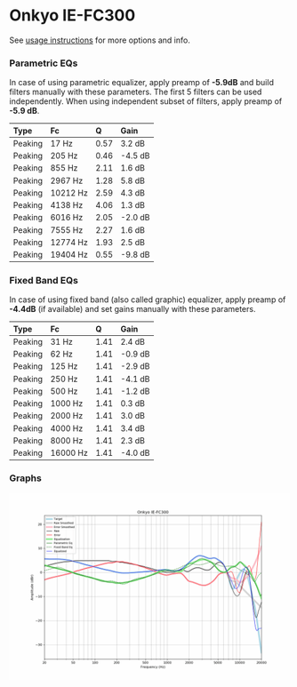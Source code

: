 # Onkyo IE-FC300
See [usage instructions](https://github.com/jaakkopasanen/AutoEq#usage) for more options and info.

### Parametric EQs
In case of using parametric equalizer, apply preamp of **-5.9dB** and build filters manually
with these parameters. The first 5 filters can be used independently.
When using independent subset of filters, apply preamp of **-5.9 dB**.

| Type    | Fc       |    Q | Gain    |
|:--------|:---------|:-----|:--------|
| Peaking | 17 Hz    | 0.57 | 3.2 dB  |
| Peaking | 205 Hz   | 0.46 | -4.5 dB |
| Peaking | 855 Hz   | 2.11 | 1.6 dB  |
| Peaking | 2967 Hz  | 1.28 | 5.8 dB  |
| Peaking | 10212 Hz | 2.59 | 4.3 dB  |
| Peaking | 4138 Hz  | 4.06 | 1.3 dB  |
| Peaking | 6016 Hz  | 2.05 | -2.0 dB |
| Peaking | 7555 Hz  | 2.27 | 1.6 dB  |
| Peaking | 12774 Hz | 1.93 | 2.5 dB  |
| Peaking | 19404 Hz | 0.55 | -9.8 dB |

### Fixed Band EQs
In case of using fixed band (also called graphic) equalizer, apply preamp of **-4.4dB**
(if available) and set gains manually with these parameters.

| Type    | Fc       |    Q | Gain    |
|:--------|:---------|:-----|:--------|
| Peaking | 31 Hz    | 1.41 | 2.4 dB  |
| Peaking | 62 Hz    | 1.41 | -0.9 dB |
| Peaking | 125 Hz   | 1.41 | -2.9 dB |
| Peaking | 250 Hz   | 1.41 | -4.1 dB |
| Peaking | 500 Hz   | 1.41 | -1.2 dB |
| Peaking | 1000 Hz  | 1.41 | 0.3 dB  |
| Peaking | 2000 Hz  | 1.41 | 3.0 dB  |
| Peaking | 4000 Hz  | 1.41 | 3.4 dB  |
| Peaking | 8000 Hz  | 1.41 | 2.3 dB  |
| Peaking | 16000 Hz | 1.41 | -4.0 dB |

### Graphs
![](./Onkyo%20IE-FC300.png)